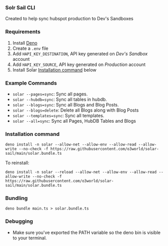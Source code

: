 ### Solr Sail CLI

Created to help sync hubspot production to Dev's Sandboxes

### Requirements

1. Install [Deno](https://deno.land/#installation)
2. Create a `.env` file
3. Add `HAPI_KEY_DESTINATION`, API key generated on *Dev's Sandbox* account
4. Add `HAPI_KEY_SOURCE`, API key generated on *Production* account
5. Install Solar [Installation command](https://github.com/o3world/solar-sail#installation-command) below

### Example Commands

* `solar --pages=sync`: Sync all pages.
* `solar --hubdb=sync`: Sync all tables in hubdb.
* `solar --blogs=sync`: Sync all Blogs and Blog Posts.
* `solar --blogs=delete`: Delete all Blogs along with Blog Posts
* `solar --templates=sync`: Sync all templates.
* `solar --all=sync`: Sync all Pages, HubDB Tables and Blogs

### Installation command

`deno install -n solar --allow-net --allow-env --allow-read --allow-write --no-check -f https://raw.githubusercontent.com/o3world/solar-sail/main/solar.bundle.ts`

To reinstall:

`deno install -n solar --reload --allow-net --allow-env --allow-read --allow-write --no-check -f https://raw.githubusercontent.com/o3world/solar-sail/main/solar.bundle.ts`


### Bundling

`deno bundle main.ts > solar.bundle.ts`

### Debugging

* Make sure you've exported the PATH variable so the deno bin is visible to your terminal.
